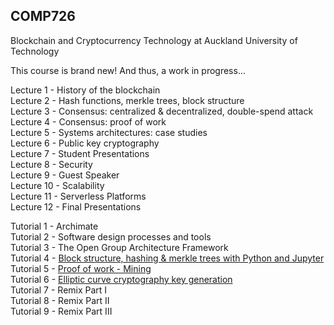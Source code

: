 ## COMP726
Blockchain and Cryptocurrency Technology at Auckland University of Technology

This course is brand new! And thus, a work in progress...

Lecture 1 - History of the blockchain\
Lecture 2 - Hash functions, merkle trees, block structure\
Lecture 3 - Consensus: centralized & decentralized, double-spend attack\
Lecture 4 - Consensus: proof of work\
Lecture 5 - Systems architectures: case studies\
Lecture 6 - Public key cryptography\
Lecture 7 - Student Presentations\
Lecture 8 - Security\
Lecture 9 - Guest Speaker\
Lecture 10 - Scalability\
Lecture 11 - Serverless Platforms\
Lecture 12 - Final Presentations

Tutorial 1 - Archimate\
Tutorial 2 - Software design processes and tools\
Tutorial 3 - The Open Group Architecture Framework\
Tutorial 4 - [Block structure, hashing & merkle trees with Python and Jupyter](https://github.com/millecodex/COMP726/blob/master/Tutorial_4_block_creation.ipynb)\
Tutorial 5 - [Proof of work - Mining](https://github.com/millecodex/COMP726/blob/master/Tutorial_5_PoW.ipynb)\
Tutorial 6 - [Elliptic curve cryptography key generation](https://github.com/millecodex/COMP726/blob/master/Tutorial_6_ECC.ipynb)\
Tutorial 7 - Remix Part I\
Tutorial 8 - Remix Part II\
Tutorial 9 - Remix Part III
